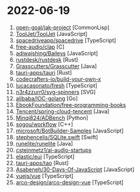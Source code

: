 # 2022-06-19

1. [open-goal/jak-project](https://github.com/open-goal/jak-project "Reviving the language that brought us the Jak & Daxter Series") [CommonLisp]
2. [ToolJet/ToolJet](https://github.com/ToolJet/ToolJet "Extensible low-code framework for building business applications. Connect to databases, cloud storages, GraphQL, API endpoints, Airtable, etc and build apps using drag and drop application builder. Built using JavaScript/TypeScript. 🚀") [JavaScript]
3. [spacedriveapp/spacedrive](https://github.com/spacedriveapp/spacedrive "Spacedrive is an open source cross-platform file explorer, powered by a virtual distributed filesystem written in Rust.") [TypeScript]
4. [free-audio/clap](https://github.com/free-audio/clap "Audio Plugin API") [C]
5. [adiwajshing/Baileys](https://github.com/adiwajshing/Baileys "Lightweight full-featured WhatsApp Web + Multi-Device API") [JavaScript]
6. [rustdesk/rustdesk](https://github.com/rustdesk/rustdesk "Open source virtual / remote desktop infrastructure for everyone! The open source TeamViewer alternative. Display and control your PC and Android devices.") [Rust]
7. [Grasscutters/Grasscutter](https://github.com/Grasscutters/Grasscutter "A server software reimplementation for a certain anime game.") [Java]
8. [tauri-apps/tauri](https://github.com/tauri-apps/tauri "Build smaller, faster, and more secure desktop applications with a web frontend.") [Rust]
9. [codecrafters-io/build-your-own-x](https://github.com/codecrafters-io/build-your-own-x "Master programming by recreating your favorite technologies from scratch.") 
10. [lucacasonato/fresh](https://github.com/lucacasonato/fresh "Preact, but super edgy") [TypeScript]
11. [n3r4zzurr0/svg-spinners](https://github.com/n3r4zzurr0/svg-spinners "A collection of 24 x 24 dp SVG spinners!") [SVG]
12. [alibaba/IOC-golang](https://github.com/alibaba/IOC-golang "一款服务于 Go 开发者的依赖注入框架，方便搭建任何 Go 应用。 A Golang depenedency injection framework, helps developers to build any go application.") [Go]
13. [EbookFoundation/free-programming-books](https://github.com/EbookFoundation/free-programming-books "📚 Freely available programming books") 
14. [Tencent/spring-cloud-tencent](https://github.com/Tencent/spring-cloud-tencent "Spring Cloud Tencent is a Spring Boot based Service Governance Framework provided by Tencent, including service discovery, traffic control, circuitbreak, ratelimit, config and so on.") [Java]
15. [Minqi824/ADBench](https://github.com/Minqi824/ADBench "Official Implement of ADBench: Anomaly Detection Benchmark.") [Python]
16. [sogou/workflow](https://github.com/sogou/workflow "C++ Parallel Computing and Asynchronous Networking Engine") [C++]
17. [microsoft/BotBuilder-Samples](https://github.com/microsoft/BotBuilder-Samples "Welcome to the Bot Framework samples repository. Here you will find task-focused samples in C#, JavaScript and TypeScript to help you get started with the Bot Framework SDK!") [JavaScript]
18. [stephencelis/SQLite.swift](https://github.com/stephencelis/SQLite.swift "A type-safe, Swift-language layer over SQLite3.") [Swift]
19. [runelite/runelite](https://github.com/runelite/runelite "Open source Old School RuneScape client") [Java]
20. [csteinmetz1/ai-audio-startups](https://github.com/csteinmetz1/ai-audio-startups "Community list of startups working with AI in audio and music technology") 
21. [elastic/eui](https://github.com/elastic/eui "Elastic UI Framework 🙌") [TypeScript]
22. [tauri-apps/tao](https://github.com/tauri-apps/tao "The TAO of cross-platform windowing. A library in Rust built for Tauri.") [Rust]
23. [Asabeneh/30-Days-Of-JavaScript](https://github.com/Asabeneh/30-Days-Of-JavaScript "30 days of JavaScript programming challenge is a step-by-step guide to learn JavaScript programming language in 30 days. This challenge may take more than 100 days, please just follow your own pace.") [JavaScript]
24. [vuejs/vue](https://github.com/vuejs/vue "🖖 Vue.js is a progressive, incrementally-adoptable JavaScript framework for building UI on the web.") [TypeScript]
25. [arco-design/arco-design-vue](https://github.com/arco-design/arco-design-vue "A Vue.js 3 UI Library based on Arco Design") [TypeScript]
